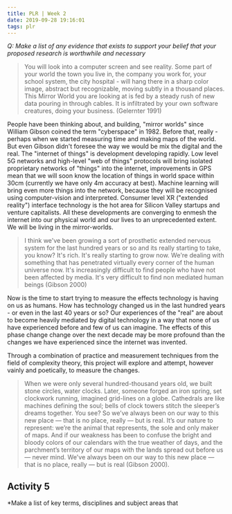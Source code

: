 ```yaml
---
title: PLR | Week 2
date: 2019-09-28 19:16:01
tags: plr
---
```


_Q: Make a list of any evidence that exists to support your belief that your proposed research is worthwhile and necessary_

> You will look into a computer screen and see reality. Some part of your world the town you live in, the company you work for, your school system, the city hospital - will hang there in a sharp color image, abstract but recognizable, moving subtly in a thousand places. This Mirror World you are looking at is fed by a steady rush of new data pouring in through cables. It is infiltrated by your own software creatures, doing your business. (Gelernter 1991)

People have been thinking about, and building, "mirror worlds" since William Gibson coined the term "cyberspace" in 1982. Before that, really - perhaps when we started measuring time and making maps of the world. But even Gibson didn't foresee the way we would be mix the digital and the real. The "internet of things" is development developing rapidly. Low level 5G networks and high-level "web of things" protocols will bring isolated proprietary networks of "things" into the internet, improvements in GPS mean that we will soon know the location of things in world space within 30cm (currently we have only 4m accuracy at best). Machine learning will bring even more things into the network, because they will be recognised using computer-vision and interpreted. Consumer level XR ("extended reality") interface technology is the hot area for Silicon Valley startups and venture capitalists. All these developments are converging to enmesh the internet into our physical world and our lives to an unprecedented extent. We will be living in the mirror-worlds.

> I think we've been growing a sort of prosthetic extended nervous system for the last hundred years or so and its really starting to take, you know? It's rich. It's really starting to grow now. We're dealing with something that has penetrated virtually every corner of the human universe now. It's increasingly difficult to find people who have not been affected by media. It's very difficult to find non mediated human beings (Gibson 2000)

Now is the time to start trying to measure the effects technology is having on us as humans. How has technology changed us in the last hundred years - or even in the last 40 years or so? Our experiences of the "real" are about to become heavily mediated by digital technology in a way that none of us have experienced before and few of us can imagine. The effects of this phase change change over the next decade may be more profound than the changes we have experienced since the internet was invented.

Through a combination of practice and measurement techniques from the field of complexity theory, this project will explore and attempt, however vainly and poetically, to measure the changes.

> When we were only several hundred-thousand years old, we built stone circles, water clocks. Later, someone forged an iron spring, set clockwork running, imagined grid-lines on a globe. Cathedrals are like machines defining the soul; bells of clock towers stitch the sleeper’s dreams together. You see? So we’ve always been on our way to this new place ― that is no place, really ― but is real. It’s our nature to represent: we’re the animal that represents, the sole and only maker of maps. And if our weakness has been to confuse the bright and bloody colors of our calendars with the true weather of days, and the parchment’s territory of our maps with the lands spread out before us ― never mind. We've always been on our way to this new place ― that is no place, really ― but is real (Gibson 2000).

## Activity 5

\*Make a list of key terms, disciplines and subject areas that
